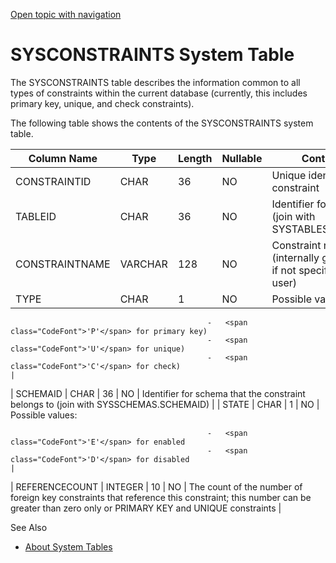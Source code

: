 [Open topic with navigation](../../../index.html#Shared/SQLReference/SystemTables/SysConstraints.html)

<a href="" id="SystemTables.SysConstraints"></a>[]()SYSCONSTRAINTS System Table
===============================================================================

The <span class="CodeFont">SYSCONSTRAINTS</span> table describes the information common to all types of constraints within the current database (currently, this includes primary key, unique, and check constraints).

The following table shows the contents of the <span class="CodeFont">SYSCONSTRAINTS</span> system table.

| Column Name    | Type    | Length | Nullable | Contents                                                                                                                                                                                                                       |
|----------------|---------|--------|----------|--------------------------------------------------------------------------------------------------------------------------------------------------------------------------------------------------------------------------------|
| CONSTRAINTID   | CHAR    | 36     | NO       | Unique identifier for constraint                                                                                                                                                                                               |
| TABLEID        | CHAR    | 36     | NO       | Identifier for table (join with <span class="CodeFont">SYSTABLES.TABLEID</span>)                                                                                                                                               |
| CONSTRAINTNAME | VARCHAR | 128    | NO       | Constraint name (internally generated if not specified by user)                                                                                                                                                                |
| TYPE           | CHAR    | 1      | NO       | Possible values:                                                                                                                                                                                                               
                                                                                                                                                                                                                                                                                
                                                -   <span class="CodeFont">'P'</span> for primary key)                                                                                                                                                                          
                                                -   <span class="CodeFont">'U'</span> for unique)                                                                                                                                                                               
                                                -   <span class="CodeFont">'C'</span> for check)                                                                                                                                                                                |
| SCHEMAID       | CHAR    | 36     | NO       | Identifier for schema that the constraint belongs to (join with <span class="CodeFont">SYSSCHEMAS.SCHEMAID</span>)                                                                                                             |
| STATE          | CHAR    | 1      | NO       | Possible values:                                                                                                                                                                                                               
                                                                                                                                                                                                                                                                                
                                                -   <span class="CodeFont">'E'</span> for enabled                                                                                                                                                                               
                                                -   <span class="CodeFont">'D'</span> for disabled                                                                                                                                                                              |
| REFERENCECOUNT | INTEGER | 10     | NO       | The count of the number of foreign key constraints that reference this constraint; this number can be greater than zero only or <span class="CodeFont">PRIMARY KEY</span> and <span class="CodeFont">UNIQUE</span> constraints |

See Also

-   [About System Tables](Intro.SystemTables.html)

 


